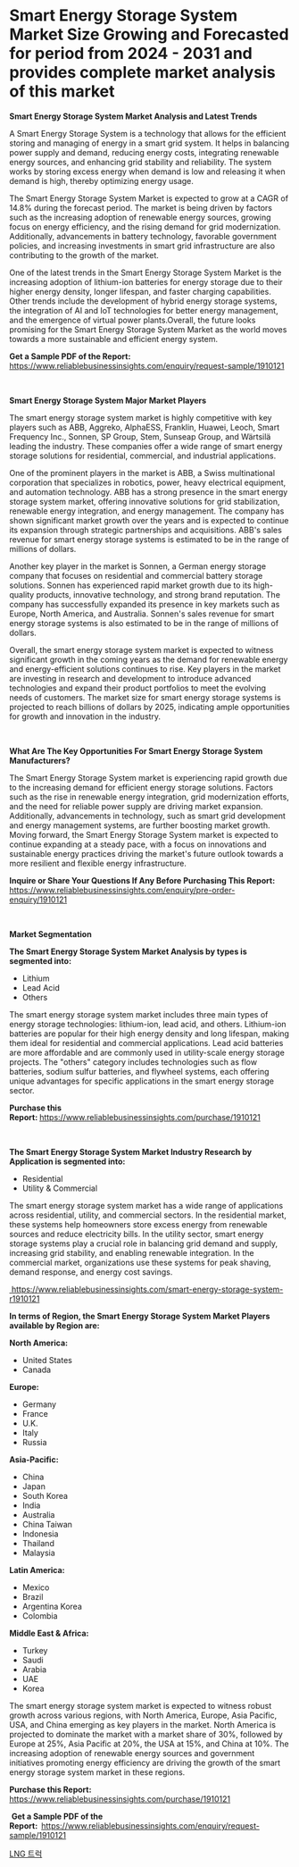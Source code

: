 <p><h1>Smart Energy Storage System Market Size Growing and Forecasted for period from 2024 - 2031 and provides complete market analysis of this market</h1></p><p><strong>Smart Energy Storage System Market Analysis and Latest Trends</strong></p>
<p><p>A Smart Energy Storage System is a technology that allows for the efficient storing and managing of energy in a smart grid system. It helps in balancing power supply and demand, reducing energy costs, integrating renewable energy sources, and enhancing grid stability and reliability. The system works by storing excess energy when demand is low and releasing it when demand is high, thereby optimizing energy usage.</p><p>The Smart Energy Storage System Market is expected to grow at a CAGR of 14.8% during the forecast period. The market is being driven by factors such as the increasing adoption of renewable energy sources, growing focus on energy efficiency, and the rising demand for grid modernization. Additionally, advancements in battery technology, favorable government policies, and increasing investments in smart grid infrastructure are also contributing to the growth of the market.</p><p>One of the latest trends in the Smart Energy Storage System Market is the increasing adoption of lithium-ion batteries for energy storage due to their higher energy density, longer lifespan, and faster charging capabilities. Other trends include the development of hybrid energy storage systems, the integration of AI and IoT technologies for better energy management, and the emergence of virtual power plants.Overall, the future looks promising for the Smart Energy Storage System Market as the world moves towards a more sustainable and efficient energy system.</p></p>
<p><strong>Get a Sample PDF of the Report:&nbsp;</strong> <a href="https://www.reliablebusinessinsights.com/enquiry/request-sample/1910121">https://www.reliablebusinessinsights.com/enquiry/request-sample/1910121</a></p>
<p>&nbsp;</p>
<p><strong>Smart Energy Storage System Major Market Players</strong></p>
<p><p>The smart energy storage system market is highly competitive with key players such as ABB, Aggreko, AlphaESS, Franklin, Huawei, Leoch, Smart Frequency Inc., Sonnen, SP Group, Stem, Sunseap Group, and Wärtsilä leading the industry. These companies offer a wide range of smart energy storage solutions for residential, commercial, and industrial applications.</p><p>One of the prominent players in the market is ABB, a Swiss multinational corporation that specializes in robotics, power, heavy electrical equipment, and automation technology. ABB has a strong presence in the smart energy storage system market, offering innovative solutions for grid stabilization, renewable energy integration, and energy management. The company has shown significant market growth over the years and is expected to continue its expansion through strategic partnerships and acquisitions. ABB's sales revenue for smart energy storage systems is estimated to be in the range of millions of dollars.</p><p>Another key player in the market is Sonnen, a German energy storage company that focuses on residential and commercial battery storage solutions. Sonnen has experienced rapid market growth due to its high-quality products, innovative technology, and strong brand reputation. The company has successfully expanded its presence in key markets such as Europe, North America, and Australia. Sonnen's sales revenue for smart energy storage systems is also estimated to be in the range of millions of dollars.</p><p>Overall, the smart energy storage system market is expected to witness significant growth in the coming years as the demand for renewable energy and energy-efficient solutions continues to rise. Key players in the market are investing in research and development to introduce advanced technologies and expand their product portfolios to meet the evolving needs of customers. The market size for smart energy storage systems is projected to reach billions of dollars by 2025, indicating ample opportunities for growth and innovation in the industry.</p></p>
<p>&nbsp;</p>
<p><strong>What Are The Key Opportunities For Smart Energy Storage System Manufacturers?</strong></p>
<p><p>The Smart Energy Storage System market is experiencing rapid growth due to the increasing demand for efficient energy storage solutions. Factors such as the rise in renewable energy integration, grid modernization efforts, and the need for reliable power supply are driving market expansion. Additionally, advancements in technology, such as smart grid development and energy management systems, are further boosting market growth. Moving forward, the Smart Energy Storage System market is expected to continue expanding at a steady pace, with a focus on innovations and sustainable energy practices driving the market's future outlook towards a more resilient and flexible energy infrastructure.</p></p>
<p><strong>Inquire or Share Your Questions If Any Before Purchasing This Report:</strong> <a href="https://www.reliablebusinessinsights.com/enquiry/pre-order-enquiry/1910121">https://www.reliablebusinessinsights.com/enquiry/pre-order-enquiry/1910121</a></p>
<p>&nbsp;</p>
<p><strong>Market Segmentation</strong></p>
<p><strong>The Smart Energy Storage System Market Analysis by types is segmented into:</strong></p>
<p><ul><li>Lithium</li><li>Lead Acid</li><li>Others</li></ul></p>
<p><p>The smart energy storage system market includes three main types of energy storage technologies: lithium-ion, lead acid, and others. Lithium-ion batteries are popular for their high energy density and long lifespan, making them ideal for residential and commercial applications. Lead acid batteries are more affordable and are commonly used in utility-scale energy storage projects. The "others" category includes technologies such as flow batteries, sodium sulfur batteries, and flywheel systems, each offering unique advantages for specific applications in the smart energy storage sector.</p></p>
<p><strong>Purchase this Report:&nbsp;</strong><a href="https://www.reliablebusinessinsights.com/purchase/1910121">https://www.reliablebusinessinsights.com/purchase/1910121</a></p>
<p>&nbsp;</p>
<p><strong>The Smart Energy Storage System Market Industry Research by Application is segmented into:</strong></p>
<p><ul><li>Residential</li><li>Utility & Commercial</li></ul></p>
<p><p>The smart energy storage system market has a wide range of applications across residential, utility, and commercial sectors. In the residential market, these systems help homeowners store excess energy from renewable sources and reduce electricity bills. In the utility sector, smart energy storage systems play a crucial role in balancing grid demand and supply, increasing grid stability, and enabling renewable integration. In the commercial market, organizations use these systems for peak shaving, demand response, and energy cost savings.</p></p>
<p><a href="https://www.reliablebusinessinsights.com/smart-energy-storage-system-r1910121">&nbsp;https://www.reliablebusinessinsights.com/smart-energy-storage-system-r1910121</a></p>
<p><strong>In terms of Region, the Smart Energy Storage System Market Players available by Region are:</strong></p>
<p>
    <p> <strong> North America: </strong>
        <ul>
            <li>United States</li>
            <li>Canada</li>
        </ul>
        </p> 
    <p> <strong> Europe: </strong>
        <ul>
            <li>Germany</li>
            <li>France</li>
            <li>U.K.</li>
            <li>Italy</li>
            <li>Russia</li>
        </ul>
        </p> 
    <p> <strong> Asia-Pacific: </strong>
        <ul>
            <li>China</li>
            <li>Japan</li>
            <li>South Korea</li>
            <li>India</li>
            <li>Australia</li>
            <li>China Taiwan</li>
            <li>Indonesia</li>
            <li>Thailand</li>
            <li>Malaysia</li>
        </ul>
        </p> 
    <p> <strong> Latin America: </strong>
        <ul>
            <li>Mexico</li>
            <li>Brazil</li>
            <li>Argentina Korea</li>
            <li>Colombia</li>
        </ul>
        </p> 
    <p> <strong> Middle East & Africa: </strong>
        <ul>
            <li>Turkey</li>
            <li>Saudi</li>
            <li>Arabia</li>
            <li>UAE</li>
            <li>Korea</li>
        </ul>
    </p>
    </p>
<p><p>The smart energy storage system market is expected to witness robust growth across various regions, with North America, Europe, Asia Pacific, USA, and China emerging as key players in the market. North America is projected to dominate the market with a market share of 30%, followed by Europe at 25%, Asia Pacific at 20%, the USA at 15%, and China at 10%. The increasing adoption of renewable energy sources and government initiatives promoting energy efficiency are driving the growth of the smart energy storage system market in these regions.</p></p>
<p><strong>Purchase this Report: </strong><a href="https://www.reliablebusinessinsights.com/purchase/1910121">https://www.reliablebusinessinsights.com/purchase/1910121</a></p>
<p>&nbsp;<strong>Get a Sample PDF of the Report:&nbsp;&nbsp;</strong><a href="https://www.reliablebusinessinsights.com/enquiry/request-sample/1910121">https://www.reliablebusinessinsights.com/enquiry/request-sample/1910121</a></p>
<p><strong></strong></p>
<p><p><a href="https://github.com/marufmohassin05/Market-Research-Report-List-2/blob/main/583537146338.md">LNG 트럭</a></p></p>
